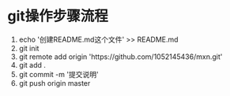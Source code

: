 <h1>git操作步骤流程</h1>

<ol>
<li>echo '创建README.md这个文件' >> README.md</li>
<li>git init</li>
<li>git remote add origin 'https://github.com/1052145436/mxn.git'</li>
<li>git add .</li>
<li>git commit -m '提交说明'</li>
<li>git push origin master</li>
</ul>